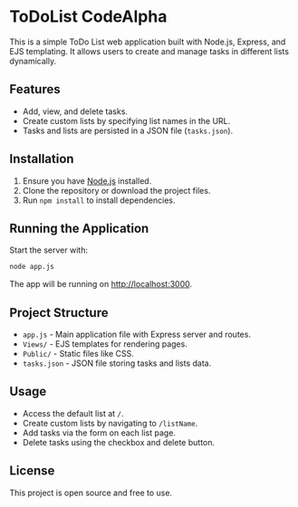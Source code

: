 # ToDoList CodeAlpha

This is a simple ToDo List web application built with Node.js, Express, and EJS templating. It allows users to create and manage tasks in different lists dynamically.

## Features

- Add, view, and delete tasks.
- Create custom lists by specifying list names in the URL.
- Tasks and lists are persisted in a JSON file (`tasks.json`).


## Installation

1. Ensure you have [Node.js](https://nodejs.org/) installed.
2. Clone the repository or download the project files.
3. Run `npm install` to install dependencies.

## Running the Application

Start the server with:

```bash
node app.js
```

The app will be running on [http://localhost:3000](http://localhost:3000).

## Project Structure

- `app.js` - Main application file with Express server and routes.
- `Views/` - EJS templates for rendering pages.
- `Public/` - Static files like CSS.
- `tasks.json` - JSON file storing tasks and lists data.

## Usage

- Access the default list at `/`.
- Create custom lists by navigating to `/listName`.
- Add tasks via the form on each list page.
- Delete tasks using the checkbox and delete button.

## License

This project is open source and free to use.
